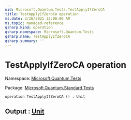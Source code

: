 ```yaml
---
uid: Microsoft.Quantum.Tests.TestApplyIfZeroCA
title: TestApplyIfZeroCA operation
ms.date: 3/26/2021 12:00:00 AM
ms.topic: managed-reference
qsharp.kind: operation
qsharp.namespace: Microsoft.Quantum.Tests
qsharp.name: TestApplyIfZeroCA
qsharp.summary: ''
---
```


# TestApplyIfZeroCA operation

Namespace: [Microsoft.Quantum.Tests](xref:Microsoft.Quantum.Tests)

Package: [Microsoft.Quantum.Standard.Tests](https://nuget.org/packages/Microsoft.Quantum.Standard.Tests)




```qsharp
operation TestApplyIfZeroCA () : Unit
```


## Output : [Unit](xref:microsoft.quantum.lang-ref.unit)

